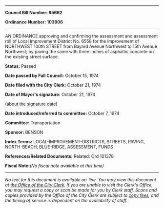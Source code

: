 

********

**Council Bill Number: 95662**
   
**Ordinance Number: 103906**
********

 AN ORDINANCE approving and confirming the assessment and assessment roll of Local Improvement District No. 6558 for the improvement of NORTHWEST 100th STREET from Bayard Avenue Northwest to 15th Avenue Northwest; by paving the same with three inches of asphaltic concrete on the existing street surface.

**Status:** Passed
   
**Date passed by Full Council:** October 15, 1974
   
**Date filed with the City Clerk:** October 21, 1974
   
**Date of Mayor's signature:** October 21, 1974
   
[(about the signature date)](/~public/approvaldate.htm)
   
   
   
**Date introduced/referred to committee:** October 7, 1974
   
**Committee:** Transportation
   
**Sponsor:** BENSON
   
   
**Index Terms:** LOCAL-IMPROVEMENT-DISTRICTS, STREETS, PAVING, NORTH-BEACH, BLUE-RIDGE, ASSESSMENT, FUNDS

**References/Related Documents:** Related: Ord 101378

**Fiscal Note:**_(No fiscal note available at this time)_
********

_No text for this document is available on-line. You may view this document at [the Office of the City Clerk](http://www.seattle.gov/leg/clerk/contactUs.htm). If you are unable to visit the Clerk's Office, you may request a copy or scan be made for you by Clerk staff. Scans and copies provided by the Office of the City Clerk are subject to [copy fees](http://clerk.seattle.gov/~public/clerkfees.htm), and the timing of service is dependent on the availability of staff._

